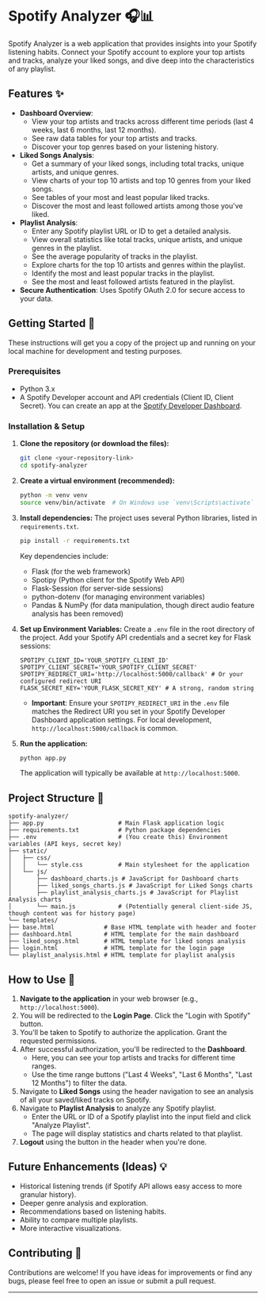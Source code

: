 # Spotify Analyzer 🎧📊

Spotify Analyzer is a web application that provides insights into your Spotify listening habits. Connect your Spotify account to explore your top artists and tracks, analyze your liked songs, and dive deep into the characteristics of any playlist.

## Features ✨

* **Dashboard Overview**:
    * View your top artists and tracks across different time periods (last 4 weeks, last 6 months, last 12 months).
    * See raw data tables for your top artists and tracks.
    * Discover your top genres based on your listening history.
* **Liked Songs Analysis**:
    * Get a summary of your liked songs, including total tracks, unique artists, and unique genres.
    * View charts of your top 10 artists and top 10 genres from your liked songs.
    * See tables of your most and least popular liked tracks.
    * Discover the most and least followed artists among those you've liked.
* **Playlist Analysis**:
    * Enter any Spotify playlist URL or ID to get a detailed analysis.
    * View overall statistics like total tracks, unique artists, and unique genres in the playlist.
    * See the average popularity of tracks in the playlist.
    * Explore charts for the top 10 artists and genres within the playlist.
    * Identify the most and least popular tracks in the playlist.
    * See the most and least followed artists featured in the playlist.
* **Secure Authentication**: Uses Spotify OAuth 2.0 for secure access to your data.

## Getting Started 🚀

These instructions will get you a copy of the project up and running on your local machine for development and testing purposes.

### Prerequisites

* Python 3.x
* A Spotify Developer account and API credentials (Client ID, Client Secret). You can create an app at the [Spotify Developer Dashboard](http://googleusercontent.com/spotify.com/dashboard/applications).

### Installation & Setup

1.  **Clone the repository (or download the files):**
    ```bash
    git clone <your-repository-link>
    cd spotify-analyzer
    ```

2.  **Create a virtual environment (recommended):**
    ```bash
    python -m venv venv
    source venv/bin/activate  # On Windows use `venv\Scripts\activate`
    ```

3.  **Install dependencies:**
    The project uses several Python libraries, listed in `requirements.txt`.
    ```bash
    pip install -r requirements.txt
    ```
    Key dependencies include:
    * Flask (for the web framework)
    * Spotipy (Python client for the Spotify Web API)
    * Flask-Session (for server-side sessions)
    * python-dotenv (for managing environment variables)
    * Pandas & NumPy (for data manipulation, though direct audio feature analysis has been removed)

4.  **Set up Environment Variables:**
    Create a `.env` file in the root directory of the project. Add your Spotify API credentials and a secret key for Flask sessions:
    ```env
    SPOTIPY_CLIENT_ID='YOUR_SPOTIFY_CLIENT_ID'
    SPOTIPY_CLIENT_SECRET='YOUR_SPOTIFY_CLIENT_SECRET'
    SPOTIPY_REDIRECT_URI='http://localhost:5000/callback' # Or your configured redirect URI
    FLASK_SECRET_KEY='YOUR_FLASK_SECRET_KEY' # A strong, random string
    ```
    * **Important**: Ensure your `SPOTIPY_REDIRECT_URI` in the `.env` file matches the Redirect URI you set in your Spotify Developer Dashboard application settings. For local development, `http://localhost:5000/callback` is common.

5.  **Run the application:**
    ```bash
    python app.py
    ```
    The application will typically be available at `http://localhost:5000`.

## Project Structure 📁
```
spotify-analyzer/
├── app.py                     # Main Flask application logic
├── requirements.txt           # Python package dependencies
├── .env                       # (You create this) Environment variables (API keys, secret key)
├── static/
│   ├── css/
│   │   └── style.css          # Main stylesheet for the application
│   └── js/
│       ├── dashboard_charts.js # JavaScript for Dashboard charts
│       ├── liked_songs_charts.js # JavaScript for Liked Songs charts
│       ├── playlist_analysis_charts.js # JavaScript for Playlist Analysis charts
│       └── main.js            # (Potentially general client-side JS, though content was for history page)
└── templates/
├── base.html              # Base HTML template with header and footer
├── dashboard.html         # HTML template for the main dashboard
├── liked_songs.html       # HTML template for liked songs analysis
├── login.html             # HTML template for the login page
└── playlist_analysis.html # HTML template for playlist analysis
```
## How to Use 🧭

1.  **Navigate to the application** in your web browser (e.g., `http://localhost:5000`).
2.  You will be redirected to the **Login Page**. Click the "Login with Spotify" button.
3.  You'll be taken to Spotify to authorize the application. Grant the requested permissions.
4.  After successful authorization, you'll be redirected to the **Dashboard**.
    * Here, you can see your top artists and tracks for different time ranges.
    * Use the time range buttons ("Last 4 Weeks", "Last 6 Months", "Last 12 Months") to filter the data.
5.  Navigate to **Liked Songs** using the header navigation to see an analysis of all your saved/liked tracks on Spotify.
6.  Navigate to **Playlist Analysis** to analyze any Spotify playlist.
    * Enter the URL or ID of a Spotify playlist into the input field and click "Analyze Playlist".
    * The page will display statistics and charts related to that playlist.
7.  **Logout** using the button in the header when you're done.

## Future Enhancements (Ideas) 💡

* Historical listening trends (if Spotify API allows easy access to more granular history).
* Deeper genre analysis and exploration.
* Recommendations based on listening habits.
* Ability to compare multiple playlists.
* More interactive visualizations.

## Contributing 🤝

Contributions are welcome! If you have ideas for improvements or find any bugs, please feel free to open an issue or submit a pull request.

---
